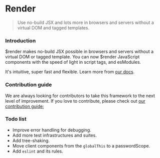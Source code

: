 # Render

> Use no-build JSX and lots more in browsers and servers without a virtual DOM and tagged templates.

### Introduction

$render makes no-build JSX possible in browsers and servers without a virtual DOM or tagged template. You can now $render JavaScript components with the speed of light in script tags, and esModules.

It's intuitive, super fast and flexible. Learn more from [our docs](render-docs.vercel.app).

### Contribution guide

We are always looking for contributors to take this framework to the next level of improvement. If you love to contribute, please check out [our contribution guide](/CONTRIBUTING.md);

### Todo list

* Improve error handling for debugging.
* Add more test infrastructures and suites.
* Add tree-shaking.
* Move client components from the `globalThis` to a passwordScope.
* Add `eslint` and its rules.